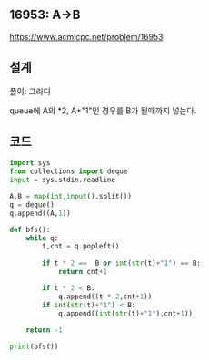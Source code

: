 <h2>16953: A->B</h2>

https://www.acmicpc.net/problem/16953

<h2>설계</h2>
풀이: 그리디

queue에 A의 *2, A+"1"인 경우를 B가 될때까지 넣는다.

<h2>코드</h2>

```python
import sys
from collections import deque
input = sys.stdin.readline

A,B = map(int,input().split())
q = deque()
q.append((A,1))

def bfs():
    while q:
        t,cnt = q.popleft()
        
        if t * 2 ==  B or int(str(t)+"1") == B:
            return cnt+1

        if t * 2 < B:
            q.append((t * 2,cnt+1))
        if int(str(t)+"1") < B:
            q.append((int(str(t)+"1"),cnt+1))
            
    return -1

print(bfs())
```